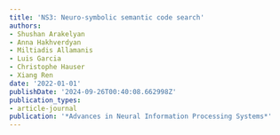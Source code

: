 ```yaml
---
title: 'NS3: Neuro-symbolic semantic code search'
authors:
- Shushan Arakelyan
- Anna Hakhverdyan
- Miltiadis Allamanis
- Luis Garcia
- Christophe Hauser
- Xiang Ren
date: '2022-01-01'
publishDate: '2024-09-26T00:40:08.662998Z'
publication_types:
- article-journal
publication: '*Advances in Neural Information Processing Systems*'
---
```

